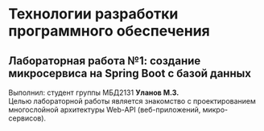 # Технологии разработки программного обеспечения
## Лабораторная работа №1: создание микросервиса на Spring Boot с базой данных
Выполнил: студент группы МБД2131 **Уланов М.З.** <br>
Целью лабораторной работы является знакомство с проектированием многослойной архитектуры Web-API (веб-приложений, микро-сервисов).
